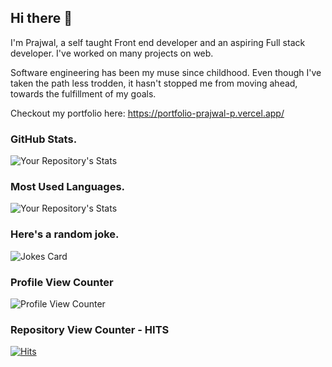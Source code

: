 ## Hi there 👋

I'm Prajwal, a self taught Front end developer and an aspiring Full stack developer. I've worked on many projects on web.

Software engineering has been my muse since childhood. Even though I've taken the path less trodden, it hasn't stopped me from moving ahead, towards the fulfillment of my goals.

Checkout my portfolio here: https://portfolio-prajwal-p.vercel.app/

### GitHub Stats.
![Your Repository's Stats](https://github-readme-stats.vercel.app/api?username=Prajwal264&show_icons=true)

### Most Used Languages.
![Your Repository's Stats](https://github-readme-stats.vercel.app/api/top-langs/?username=Prajwal264&theme=blue-green)

### Here's a random joke.
![Jokes Card](https://readme-jokes.vercel.app/api)

### Profile View Counter
![Profile View Counter](https://komarev.com/ghpvc/?username=Prajwal264)

### Repository View Counter - HITS
[![Hits](https://hits.seeyoufarm.com/api/count/incr/badge.svg?url=https%3A%2F%2Fgithub.com%2FPrajwal264%2Fportfolio&count_bg=%2379C83D&title_bg=%23555555&icon=&icon_color=%23E7E7E7&title=hits&edge_flat=false)](https://hits.seeyoufarm.com)

<!--
**Prajwal264/Prajwal264** is a ✨ _special_ ✨ repository because its `README.md` (this file) appears on your GitHub profile.

Here are some ideas to get you started:

- 🔭 I’m currently working on ...
- 🌱 I’m currently learning ...
- 👯 I’m looking to collaborate on ...
- 🤔 I’m looking for help with ...
- 💬 Ask me about ...
- 📫 How to reach me: ...
- 😄 Pronouns: ...
- ⚡ Fun fact: ...
-->
